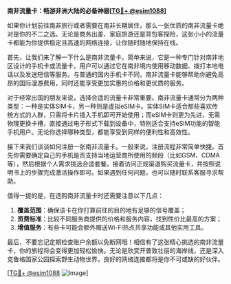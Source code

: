 **南非流量卡：畅游非洲大陆的必备神器[[TG💪+ @esim1088](https://t.me/s/esim1088)]**

如果你计划前往南非旅行或者需要在南非长期居住，那么一张优质的南非流量卡绝对是你的不二之选。无论是商务出差、家庭旅游还是背包客探险，这张小小的流量卡都能为你提供稳定且高速的网络连接，让你随时随地保持在线。

首先，让我们来了解一下什么是南非流量卡。简单来说，它是一种专门针对南非地区设计的手机卡或流量卡，用户可以通过它在南非境内使用移动数据、拨打本地电话以及发送短信等服务。与普通的国内手机卡不同，南非流量卡能够帮助你避免高昂的国际漫游费用，同时还能享受更加实惠的价格和更优质的服务。

对于经常出国的朋友来说，选择合适的流量卡非常重要。南非流量卡通常分为两种类型：一种是实体SIM卡，另一种则是虚拟eSIM卡。实体SIM卡适合那些喜欢传统方式的人群，只需将卡片插入手机即可开始使用；而eSIM卡则更为先进，无需物理更换卡槽，直接通过电子形式下载到设备中，特别适合支持eSIM功能的智能手机用户。无论你选择哪种类型，都能享受到同样的便利性和高效性。

接下来我们谈谈如何注册一张南非流量卡。一般来说，注册流程非常简单快捷。首先你需要确定自己的手机是否支持当地运营商所使用的频段（比如GSM、CDMA等），然后根据个人需求挑选合适套餐。接着访问正规渠道购买流量卡，并按照说明书上的步骤完成激活操作即可。如果遇到任何问题，也可以随时联系客服寻求帮助。

值得一提的是，在选购南非流量卡时还需要注意以下几点：
1. **覆盖范围**：确保该卡在你打算前往的目的地有足够的信号覆盖；
2. **资费标准**：比较不同服务商提供的价格和服务内容，找到性价比最高的方案；
3. **增值服务**：有些卡可能会额外赠送Wi-Fi热点共享功能或其他实用工具。

最后，不要忘记定期检查账户余额以免断网哦！相信有了这张精心挑选的南非流量卡，你的旅程将会变得更加轻松愉快。无论是欣赏开普敦壮丽的海岸线，还是深入克鲁格国家公园探索野生动物世界，良好的网络连接都将是你不可或缺的好伙伴。

[[TG💪+ @esim1088](https://t.me/s/esim1088) ![Image](https://i.postimg.cc/4NQfJmqS/Snipaste-2025-05-13-00-14-12.png)]